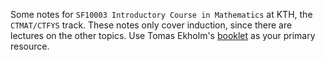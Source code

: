 Some notes for `SF10003 Introductory Course in Mathematics` at KTH, the `CTMAT/CTFYS` track. These notes only cover induction, since there are lectures on the other topics. Use Tomas Ekholm's [booklet](https://people.kth.se/~tomase/booklets/kompletterings_kompendium.pdf) as your primary resource.